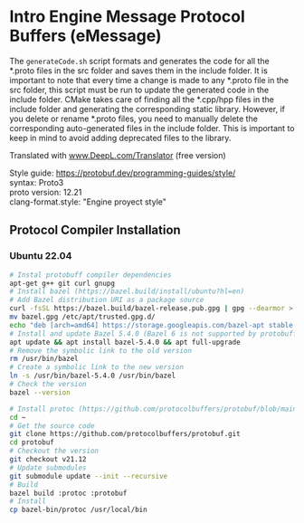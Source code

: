 # Intro Engine Message Protocol Buffers (eMessage)

The `generateCode.sh` script formats and generates the code for all the *.proto files in the src folder and saves them in the include folder. It is important to note that every time a change is made to any *.proto file in the src folder, this script must be run to update the generated code in the include folder.
CMake takes care of finding all the *.cpp/hpp files in the include folder and generating the corresponding static library. However, if you delete or rename *.proto files, you need to manually delete the corresponding auto-generated files in the include folder. This is important to keep in mind to avoid adding deprecated files to the library.

Translated with www.DeepL.com/Translator (free version)

Style guide: https://protobuf.dev/programming-guides/style/ </br>
syntax: Proto3  </br>
proto version: 12.21  </br>
clang-format.style: "Engine proyect style"  </br>
## Protocol Compiler Installation

### Ubuntu 22.04


```bash
# Instal protobuff compiler dependencies
apt-get g++ git curl gnupg
# Install bazel (https://bazel.build/install/ubuntu?hl=en)
# Add Bazel distribution URI as a package source
curl -fsSL https://bazel.build/bazel-release.pub.gpg | gpg --dearmor > bazel.gpg
mv bazel.gpg /etc/apt/trusted.gpg.d/
echo "deb [arch=amd64] https://storage.googleapis.com/bazel-apt stable jdk1.8" | tee /etc/apt/sources.list.d/bazel.list
# Install and update Bazel 5.4.0 (Bazel 6 is not supported by protobuff yet)
apt update && apt install bazel-5.4.0 && apt full-upgrade
# Remove the symbolic link to the old version
rm /usr/bin/bazel
# Create a symbolic link to the new version
ln -s /usr/bin/bazel-5.4.0 /usr/bin/bazel
# Check the version
bazel --version

# Install protoc (https://github.com/protocolbuffers/protobuf/blob/main/src/README.md)
cd ~
# Get the source code
git clone https://github.com/protocolbuffers/protobuf.git
cd protobuf
# Checkout the version
git checkout v21.12
# Update submodules
git submodule update --init --recursive
# Build
bazel build :protoc :protobuf
# Install
cp bazel-bin/protoc /usr/local/bin
```
